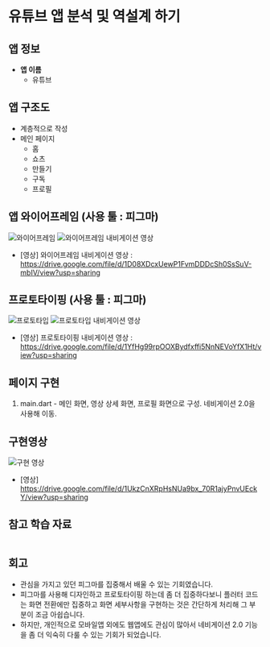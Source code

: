 # 유튜브 앱 분석 및 역설계 하기        

## 앱 정보
- **앱 이름** 
  - 유튜브    

## 앱 구조도
- 계층적으로 작성
- 메인 페이지
  - 홈
  - 쇼츠
  - 만들기
  - 구독
  - 프로필

## 앱 와이어프레임 (사용 툴 : 피그마)
![와이어프레임](https://github.com/freentour/AIFFEL_quest/blob/main/Flutter_quest/Quest04/figma_wireframe.png)
![와이어프레임 내비게이션 영상](https://github.com/freentour/AIFFEL_quest/blob/main/Flutter_quest/Quest04/flutter_quest04_01.gif)

- [영상] 와이어프레임 내비게이션 영상 : https://drive.google.com/file/d/1D08XDcxUewP1FvmDDDcSh0SsSuV-mbIV/view?usp=sharing

## 프로토타이핑 (사용 툴 : 피그마)
![프로토타입](https://github.com/freentour/AIFFEL_quest/blob/main/Flutter_quest/Quest04/figma_prototype.png)
![프로토타입 내비게이션 영상](https://github.com/freentour/AIFFEL_quest/blob/main/Flutter_quest/Quest04/flutter_quest04_02.gif)
- [영상] 프로토타이핑 내비게이션 영상 : https://drive.google.com/file/d/1YfHg99rpOOXBydfxffi5NnNEVoYfX1Ht/view?usp=sharing

## 페이지 구현
1. main.dart - 메인 화면, 영상 상세 화면, 프로필 화면으로 구성. 네비게이션 2.0을 사용해 이동. 

## 구현영상
![구현 영상](https://github.com/freentour/AIFFEL_quest/blob/main/Flutter_quest/Quest04/flutter_quest04_03.gif)
- [영상] https://drive.google.com/file/d/1UkzCnXRpHsNUa9bx_70R1ajyPnvUEckY/view?usp=sharing


## 참고 학습 자료 
```
```

## 회고
- 관심을 가지고 있던 피그마를 집중해서 배울 수 있는 기회였습니다.
- 피그마를 사용해 디자인하고 프로토타이핑 하는데 좀 더 집중하다보니 플러터 코드는 화면 전환에만 집중하고 화면 세부사항을 구현하는 것은 간단하게 처리해 그 부분이 조금 아쉽습니다.
- 하지만, 개인적으로 모바일앱 외에도 웹앱에도 관심이 많아서 네비게이션 2.0 기능을 좀 더 익숙히 다룰 수 있는 기회가 되었습니다. 
